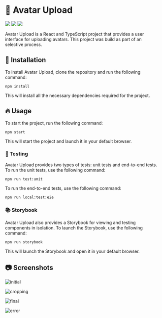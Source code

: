 # 🌟 Avatar Upload

<img src="https://img.shields.io/codeclimate/maintainability/ferreirasara/avatar-upload?style=flat-square" /> <img src="https://img.shields.io/codeclimate/tech-debt/ferreirasara/avatar-upload?style=flat-square" /> <img src="https://img.shields.io/github/repo-size/ferreirasara/avatar-upload?style=flat-square" /> 

Avatar Upload is a React and TypeScript project that provides a user interface for uploading avatars. This project was build as part of an selective process.

## 🚀 Installation

To install Avatar Upload, clone the repository and run the following command:

```
npm install
```

This will install all the necessary dependencies required for the project.

## 🔥 Usage

To start the project, run the following command:

```
npm start
```

This will start the project and launch it in your default browser.

### 🔬 Testing

Avatar Upload provides two types of tests: unit tests and end-to-end tests. To run the unit tests, use the following command:

```
npm run test:unit
```

To run the end-to-end tests, use the following command:

```
npm run local:test:e2e
```

### 📚 Storybook

Avatar Upload also provides a Storybook for viewing and testing components in isolation. To launch the Storybook, use the following command:

```
npm run storybook
```

This will launch the Storybook and open it in your default browser.

## 📷 Screenshots

![initial](https://user-images.githubusercontent.com/42873969/232903822-8b16c24d-6d32-4320-b3f0-7565e2406fa6.png)

![cropping](https://user-images.githubusercontent.com/42873969/232903826-5931af01-c6ec-4699-bda5-fd2410a8e07a.png)

![final](https://user-images.githubusercontent.com/42873969/232903852-e15791f3-4ece-4808-a40d-8a44c76fe4b9.png)

![error](https://user-images.githubusercontent.com/42873969/232903871-5606882c-501f-48ee-b760-07601aabf84d.png)
